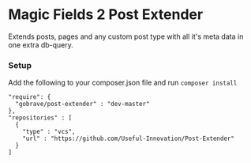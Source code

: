 # Magic Fields 2 Post Extender

Extends posts, pages and any custom post type with all it's meta data in one extra db-query. 

### Setup

Add the following to your composer.json file and run `composer install`

    "require": {
      "gobrave/post-extender" : "dev-master"
    },
    "repositories" : [
      {
        "type" : "vcs",
        "url" : "https://github.com/Useful-Innovation/Post-Extender"
      }
    ]
